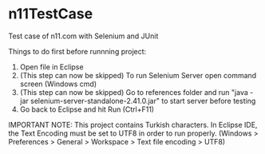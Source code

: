 # n11TestCase
Test case of n11.com with Selenium and JUnit

Things to do first before runnning project:

1. Open file in Eclipse
2. (This step can now be skipped) To run Selenium Server open command screen (Windows cmd)
3. (This step can now be skipped) Go to references folder and run "java -jar selenium-server-standalone-2.41.0.jar" to start server before testing
4. Go back to Eclipse and hit Run (Ctrl+F11)


IMPORTANT NOTE: This project contains Turkish characters. In Eclipse IDE, the Text Encoding must be set to UTF8 in order to run properly. (Windows > Preferences > General > Workspace > Text file encoding > UTF8)
